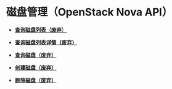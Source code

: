 # 磁盘管理（OpenStack Nova API）<a name="ecs_09_0002"></a>

-   **[查询磁盘列表（废弃）](查询磁盘列表（废弃）.md)**  

-   **[查询磁盘列表详情（废弃）](查询磁盘列表详情（废弃）.md)**  

-   **[查询磁盘（废弃）](查询磁盘（废弃）.md)**  

-   **[创建磁盘（废弃）](创建磁盘（废弃）.md)**  

-   **[删除磁盘（废弃）](删除磁盘（废弃）.md)**  


